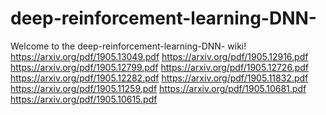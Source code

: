 # deep-reinforcement-learning-DNN-

Welcome to the deep-reinforcement-learning-DNN- wiki! https://arxiv.org/pdf/1905.13049.pdf https://arxiv.org/pdf/1905.12916.pdf https://arxiv.org/pdf/1905.12799.pdf https://arxiv.org/pdf/1905.12726.pdf https://arxiv.org/pdf/1905.12282.pdf https://arxiv.org/pdf/1905.11832.pdf https://arxiv.org/pdf/1905.11259.pdf https://arxiv.org/pdf/1905.10681.pdf https://arxiv.org/pdf/1905.10615.pdf

